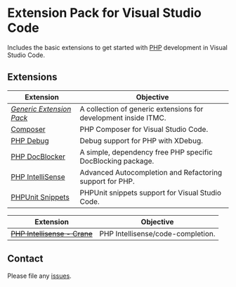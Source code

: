 # Extension Pack for Visual Studio Code

Includes the basic extensions to get started with [PHP](http://php.net/) development in Visual Studio Code.

## Extensions

Extension | Objective
--------- | ---------
*[Generic Extension Pack](https://marketplace.visualstudio.com/items?itemName=itmcdev.generic-extension-pack)* | A collection of generic extensions for development inside ITMC.
[Composer](https://marketplace.visualstudio.com/items?itemName=ikappas.composer) | PHP Composer for Visual Studio Code.
[PHP Debug](https://marketplace.visualstudio.com/items?itemName=felixfbecker.php-debug) | Debug support for PHP with XDebug.
[PHP DocBlocker](https://marketplace.visualstudio.com/items?itemName=neilbrayfield.php-docblocker) | A simple, dependency free PHP specific DocBlocking package.
[PHP IntelliSense](https://marketplace.visualstudio.com/items?itemName=felixfbecker.php-intellisense) | Advanced Autocompletion and Refactoring support for PHP.
[PHPUnit Snippets](https://marketplace.visualstudio.com/items?itemName=onecentlin.phpunit-snippets) | PHPUnit snippets support for Visual Studio Code.


Extension | Objective
--------- | ---------
~~[PHP Intellisense - Crane](https://marketplace.visualstudio.com/items?itemName=HvyIndustries.crane)~~ | PHP Intellisense/code-completion.

## Contact

Please file any [issues](https://github.com/itmcdev/vscode-extensions/issues).